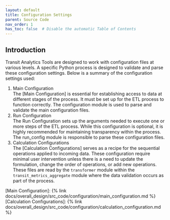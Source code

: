 ```yaml
---
layout: default
title: Configuration Settings
parent: Source Code
nav_order: 1
has_toc: false  # Disable the automatic Table of Contents
---
```



## Introduction

Transit Analytics Tools are designed to work with configuration files at various levels. A specific Python process is designed to validate and parse these configuration settings. Below is a summary of the configuration settings used:

1. Main Configuration  
The [Main Configuration] is essential for establishing access to data at different stages of the process. It must be set up for the ETL process to function correctly. The configuration module is used to parse and validate the main configuration files.
2. Run Configuration  
The Run Configuration sets up the arguments needed to execute one or more steps of the ETL process. While this configuration is optional, it is highly recommended for maintaining transparency within the process. The run_config module is responsible to parse these configuration files.
3. Calculation Configurations  
The [Calculation Configurations] serves as a recipe for the sequential operations applied to incoming data. These configuration require minimal user intervention unless there is a need to update the formulation, change the order of operations, or add new operations. These files are read by the `transformer` module within the `transit_metrics_aggregate` module where the data validation occurs as part of the process.

[Main Configuration]: {% link docs/overall_design/src_code/configuration/main_configuration.md %}
[Calculation Configurations]: {% link docs/overall_design/src_code/configuration/calculation_configuration.md %}



